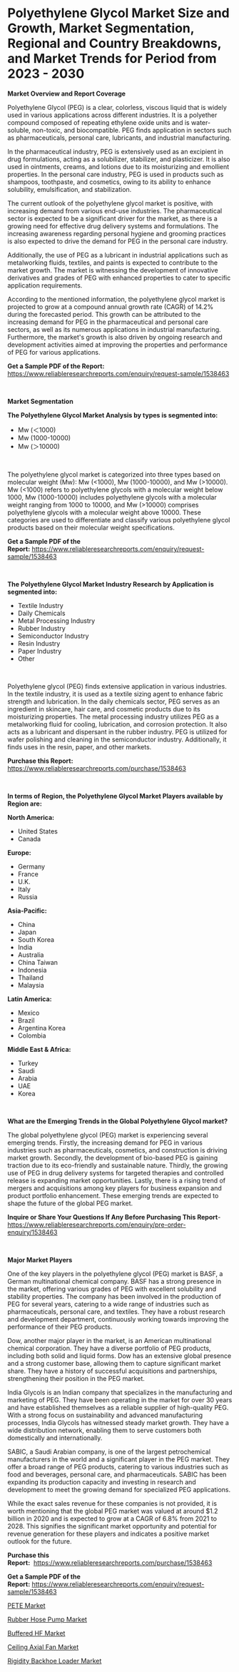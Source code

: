 <p><h1>Polyethylene Glycol Market Size and Growth, Market Segmentation, Regional and Country Breakdowns, and Market Trends for Period from 2023 -  2030</h1></p><p><strong>Market Overview and Report Coverage</strong></p>
<p><p>Polyethylene Glycol (PEG) is a clear, colorless, viscous liquid that is widely used in various applications across different industries. It is a polyether compound composed of repeating ethylene oxide units and is water-soluble, non-toxic, and biocompatible. PEG finds application in sectors such as pharmaceuticals, personal care, lubricants, and industrial manufacturing.</p><p>In the pharmaceutical industry, PEG is extensively used as an excipient in drug formulations, acting as a solubilizer, stabilizer, and plasticizer. It is also used in ointments, creams, and lotions due to its moisturizing and emollient properties. In the personal care industry, PEG is used in products such as shampoos, toothpaste, and cosmetics, owing to its ability to enhance solubility, emulsification, and stabilization.</p><p>The current outlook of the polyethylene glycol market is positive, with increasing demand from various end-use industries. The pharmaceutical sector is expected to be a significant driver for the market, as there is a growing need for effective drug delivery systems and formulations. The increasing awareness regarding personal hygiene and grooming practices is also expected to drive the demand for PEG in the personal care industry.</p><p>Additionally, the use of PEG as a lubricant in industrial applications such as metalworking fluids, textiles, and paints is expected to contribute to the market growth. The market is witnessing the development of innovative derivatives and grades of PEG with enhanced properties to cater to specific application requirements.</p><p>According to the mentioned information, the polyethylene glycol market is projected to grow at a compound annual growth rate (CAGR) of 14.2% during the forecasted period. This growth can be attributed to the increasing demand for PEG in the pharmaceutical and personal care sectors, as well as its numerous applications in industrial manufacturing. Furthermore, the market's growth is also driven by ongoing research and development activities aimed at improving the properties and performance of PEG for various applications.</p></p>
<p><strong>Get a Sample PDF of the Report:</strong> <a href="https://www.reliableresearchreports.com/enquiry/request-sample/1538463">https://www.reliableresearchreports.com/enquiry/request-sample/1538463</a></p>
<p>&nbsp;</p>
<p><strong>Market Segmentation</strong></p>
<p><strong>The Polyethylene Glycol Market Analysis by types is segmented into:</strong></p>
<p><ul><li>Mw (＜1000)</li><li>Mw (1000-10000)</li><li>Mw (＞10000)</li></ul></p>
<p>&nbsp;</p>
<p><p>The polyethylene glycol market is categorized into three types based on molecular weight (Mw): Mw (<1000), Mw (1000-10000), and Mw (>10000). Mw (<1000) refers to polyethylene glycols with a molecular weight below 1000, Mw (1000-10000) includes polyethylene glycols with a molecular weight ranging from 1000 to 10000, and Mw (>10000) comprises polyethylene glycols with a molecular weight above 10000. These categories are used to differentiate and classify various polyethylene glycol products based on their molecular weight specifications.</p></p>
<p><strong>Get a Sample PDF of the Report:</strong>&nbsp;<a href="https://www.reliableresearchreports.com/enquiry/request-sample/1538463">https://www.reliableresearchreports.com/enquiry/request-sample/1538463</a></p>
<p>&nbsp;</p>
<p><strong>The Polyethylene Glycol Market Industry Research by Application is segmented into:</strong></p>
<p><ul><li>Textile Industry</li><li>Daily Chemicals</li><li>Metal Processing Industry</li><li>Rubber Industry</li><li>Semiconductor Industry</li><li>Resin Industry</li><li>Paper Industry</li><li>Other</li></ul></p>
<p>&nbsp;</p>
<p><p>Polyethylene glycol (PEG) finds extensive application in various industries. In the textile industry, it is used as a textile sizing agent to enhance fabric strength and lubrication. In the daily chemicals sector, PEG serves as an ingredient in skincare, hair care, and cosmetic products due to its moisturizing properties. The metal processing industry utilizes PEG as a metalworking fluid for cooling, lubrication, and corrosion protection. It also acts as a lubricant and dispersant in the rubber industry. PEG is utilized for wafer polishing and cleaning in the semiconductor industry. Additionally, it finds uses in the resin, paper, and other markets.</p></p>
<p><strong>Purchase this Report:</strong>&nbsp; <a href="https://www.reliableresearchreports.com/purchase/1538463">https://www.reliableresearchreports.com/purchase/1538463</a></p>
<p>&nbsp;</p>
<p><strong>In terms of Region, the Polyethylene Glycol Market Players available by Region are:</strong></p>
<p>
    <p> <strong> North America: </strong>
        <ul>
            <li>United States</li>
            <li>Canada</li>
        </ul>
        </p> 
    <p> <strong> Europe: </strong>
        <ul>
            <li>Germany</li>
            <li>France</li>
            <li>U.K.</li>
            <li>Italy</li>
            <li>Russia</li>
        </ul>
        </p> 
    <p> <strong> Asia-Pacific: </strong>
        <ul>
            <li>China</li>
            <li>Japan</li>
            <li>South Korea</li>
            <li>India</li>
            <li>Australia</li>
            <li>China Taiwan</li>
            <li>Indonesia</li>
            <li>Thailand</li>
            <li>Malaysia</li>
        </ul>
        </p> 
    <p> <strong> Latin America: </strong>
        <ul>
            <li>Mexico</li>
            <li>Brazil</li>
            <li>Argentina Korea</li>
            <li>Colombia</li>
        </ul>
        </p> 
    <p> <strong> Middle East & Africa: </strong>
        <ul>
            <li>Turkey</li>
            <li>Saudi</li>
            <li>Arabia</li>
            <li>UAE</li>
            <li>Korea</li>
        </ul>
    </p>
    </p>
<p>&nbsp;</p>
<p><strong>What are the Emerging Trends in the Global Polyethylene Glycol market?</strong></p>
<p><p>The global polyethylene glycol (PEG) market is experiencing several emerging trends. Firstly, the increasing demand for PEG in various industries such as pharmaceuticals, cosmetics, and construction is driving market growth. Secondly, the development of bio-based PEG is gaining traction due to its eco-friendly and sustainable nature. Thirdly, the growing use of PEG in drug delivery systems for targeted therapies and controlled release is expanding market opportunities. Lastly, there is a rising trend of mergers and acquisitions among key players for business expansion and product portfolio enhancement. These emerging trends are expected to shape the future of the global PEG market.</p></p>
<p><strong>Inquire or Share Your Questions If Any Before Purchasing This Report</strong>- <a href="https://www.reliableresearchreports.com/enquiry/pre-order-enquiry/1538463">https://www.reliableresearchreports.com/enquiry/pre-order-enquiry/1538463</a></p>
<p>&nbsp;</p>
<p><strong>Major Market Players</strong></p>
<p><p>One of the key players in the polyethylene glycol (PEG) market is BASF, a German multinational chemical company. BASF has a strong presence in the market, offering various grades of PEG with excellent solubility and stability properties. The company has been involved in the production of PEG for several years, catering to a wide range of industries such as pharmaceuticals, personal care, and textiles. They have a robust research and development department, continuously working towards improving the performance of their PEG products. </p><p>Dow, another major player in the market, is an American multinational chemical corporation. They have a diverse portfolio of PEG products, including both solid and liquid forms. Dow has an extensive global presence and a strong customer base, allowing them to capture significant market share. They have a history of successful acquisitions and partnerships, strengthening their position in the PEG market.</p><p>India Glycols is an Indian company that specializes in the manufacturing and marketing of PEG. They have been operating in the market for over 30 years and have established themselves as a reliable supplier of high-quality PEG. With a strong focus on sustainability and advanced manufacturing processes, India Glycols has witnessed steady market growth. They have a wide distribution network, enabling them to serve customers both domestically and internationally.</p><p>SABIC, a Saudi Arabian company, is one of the largest petrochemical manufacturers in the world and a significant player in the PEG market. They offer a broad range of PEG products, catering to various industries such as food and beverages, personal care, and pharmaceuticals. SABIC has been expanding its production capacity and investing in research and development to meet the growing demand for specialized PEG applications.</p><p>While the exact sales revenue for these companies is not provided, it is worth mentioning that the global PEG market was valued at around $1.2 billion in 2020 and is expected to grow at a CAGR of 6.8% from 2021 to 2028. This signifies the significant market opportunity and potential for revenue generation for these players and indicates a positive market outlook for the future.</p></p>
<p><strong>Purchase this Report:</strong>&nbsp;&nbsp;<a href="https://www.reliableresearchreports.com/purchase/1538463">https://www.reliableresearchreports.com/purchase/1538463</a></p>
<p></p>
<p><strong>Get a Sample PDF of the Report:</strong>&nbsp;<a href="https://www.reliableresearchreports.com/enquiry/request-sample/1538463">https://www.reliableresearchreports.com/enquiry/request-sample/1538463</a></p>
<p><p><a href="https://github.com/castoriffic/Market-Research-Report-List-1/blob/main/pete-market.md">PETE Market</a></p><p><a href="https://medium.com/@fosterfahey1016/rubber-hose-pump-market-the-key-to-successful-business-strategy-forecast-till-2030-1307f8dde8ae">Rubber Hose Pump Market</a></p><p><a href="https://github.com/mabutironaldo/Market-Research-Report-List-1/blob/main/buffered-hf-market.md">Buffered HF Market</a></p><p><a href="https://medium.com/@reyeshowell655/ceiling-axial-fan-market-size-cagr-trends-2024-2030-8ec0077527f1">Ceiling Axial Fan Market</a></p><p><a href="https://medium.com/@jonatanjast6362/rigidity-backhoe-loader-market-furnishes-information-on-market-share-market-trends-and-market-f3a8d10a135d">Rigidity Backhoe Loader Market</a></p></p>